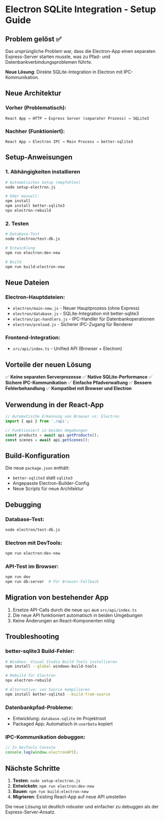 # Electron SQLite Integration - Setup Guide

## Problem gelöst ✅

Das ursprüngliche Problem war, dass die Electron-App einen separaten Express-Server starten musste, was zu Pfad- und Datenbankverbindungsproblemen führte.

**Neue Lösung**: Direkte SQLite-Integration in Electron mit IPC-Kommunikation.

## Neue Architektur

### Vorher (Problematisch):
```
React App → HTTP → Express Server (separater Prozess) → SQLite3
```

### Nachher (Funktioniert):
```
React App → Electron IPC → Main Process → better-sqlite3
```

## Setup-Anweisungen

### 1. Abhängigkeiten installieren
```bash
# Automatisches Setup (empfohlen)
node setup-electron.js

# Oder manuell:
npm install
npm install better-sqlite3
npx electron-rebuild
```

### 2. Testen
```bash
# Database-Test
node electron/test-db.js

# Entwicklung
npm run electron:dev-new

# Build
npm run build:electron-new
```

## Neue Dateien

### Electron-Hauptdateien:
- `electron/main-new.js` - Neuer Hauptprozess (ohne Express)
- `electron/database.js` - SQLite-Integration mit better-sqlite3
- `electron/ipc-handlers.js` - IPC-Handler für Datenbankoperationen
- `electron/preload.js` - Sicherer IPC-Zugang für Renderer

### Frontend-Integration:
- `src/api/index.ts` - Unified API (Browser + Electron)

## Vorteile der neuen Lösung

✅ **Keine separaten Serverprozesse**
✅ **Native SQLite-Performance**
✅ **Sichere IPC-Kommunikation**
✅ **Einfache Pfadverwaltung**
✅ **Bessere Fehlerbehandlung**
✅ **Kompatibel mit Browser und Electron**

## Verwendung in der React-App

```typescript
// Automatische Erkennung von Browser vs. Electron
import { api } from './api';

// Funktioniert in beiden Umgebungen
const products = await api.getProducts();
const scenes = await api.getScenes();
```

## Build-Konfiguration

Die neue `package.json` enthält:
- `better-sqlite3` statt `sqlite3`
- Angepasste Electron-Builder-Config
- Neue Scripts für neue Architektur

## Debugging

### Database-Test:
```bash
node electron/test-db.js
```

### Electron mit DevTools:
```bash
npm run electron:dev-new
```

### API-Test im Browser:
```bash
npm run dev
npm run db:server  # Für Browser-Fallback
```

## Migration von bestehender App

1. Ersetze API-Calls durch die neue `api` aus `src/api/index.ts`
2. Die neue API funktioniert automatisch in beiden Umgebungen
3. Keine Änderungen an React-Komponenten nötig

## Troubleshooting

### better-sqlite3 Build-Fehler:
```bash
# Windows: Visual Studio Build Tools installieren
npm install --global windows-build-tools

# Rebuild für Electron
npx electron-rebuild

# Alternative: von Source kompilieren
npm install better-sqlite3 --build-from-source
```

### Datenbankpfad-Probleme:
- Entwicklung: `database.sqlite` im Projektroot
- Packaged App: Automatisch in `userData` kopiert

### IPC-Kommunikation debuggen:
```javascript
// In DevTools Console
console.log(window.electronAPI);
```

## Nächste Schritte

1. **Testen**: `node setup-electron.js`
2. **Entwickeln**: `npm run electron:dev-new`
3. **Bauen**: `npm run build:electron-new`
4. **Migrieren**: Existing React-App auf neue API umstellen

Die neue Lösung ist deutlich robuster und einfacher zu debuggen als der Express-Server-Ansatz.

